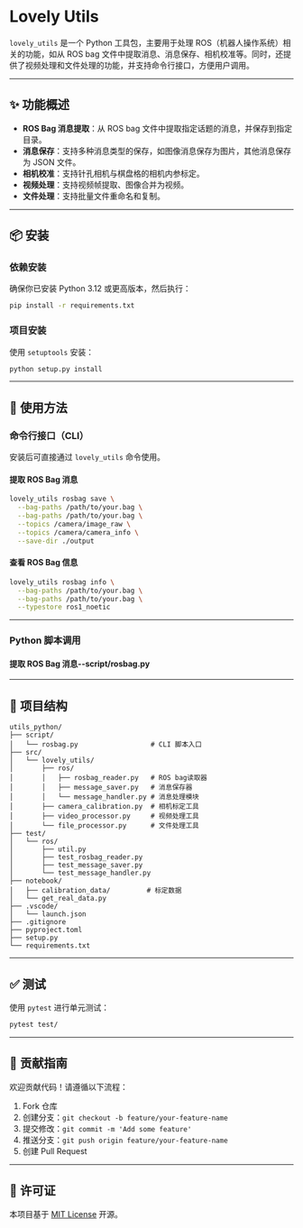 # Lovely Utils

`lovely_utils` 是一个 Python 工具包，主要用于处理 ROS（机器人操作系统）相关的功能，如从 ROS bag 文件中提取消息、消息保存、相机校准等。同时，还提供了视频处理和文件处理的功能，并支持命令行接口，方便用户调用。

---

## ✨ 功能概述

- **ROS Bag 消息提取**：从 ROS bag 文件中提取指定话题的消息，并保存到指定目录。
- **消息保存**：支持多种消息类型的保存，如图像消息保存为图片，其他消息保存为 JSON 文件。
- **相机校准**：支持针孔相机与棋盘格的相机内参标定。
- **视频处理**：支持视频帧提取、图像合并为视频。
- **文件处理**：支持批量文件重命名和复制。

---

## 📦 安装

### 依赖安装

确保你已安装 Python 3.12 或更高版本，然后执行：

```bash
pip install -r requirements.txt
```

### 项目安装

使用 `setuptools` 安装：

```bash
python setup.py install
```

---

## 🚀 使用方法

### 命令行接口（CLI）

安装后可直接通过 `lovely_utils` 命令使用。

#### 提取 ROS Bag 消息

```bash
lovely_utils rosbag save \
  --bag-paths /path/to/your.bag \
  --bag-paths /path/to/your.bag \
  --topics /camera/image_raw \
  --topics /camera/camera_info \
  --save-dir ./output
```

#### 查看 ROS Bag 信息

```bash
lovely_utils rosbag info \
  --bag-paths /path/to/your.bag \
  --bag-paths /path/to/your.bag \
  --typestore ros1_noetic
```

---

### Python 脚本调用

#### 提取 ROS Bag 消息--script/rosbag.py

---

## 📁 项目结构

```
utils_python/
├── script/
│   └── rosbag.py                  # CLI 脚本入口
├── src/
│   └── lovely_utils/
│       ├── ros/
│       │   ├── rosbag_reader.py   # ROS bag读取器
│       │   ├── message_saver.py   # 消息保存器
│       │   └── message_handler.py # 消息处理模块
│       ├── camera_calibration.py  # 相机标定工具
│       ├── video_processor.py     # 视频处理工具
│       └── file_processor.py      # 文件处理工具
├── test/
│   └── ros/
│       ├── util.py
│       ├── test_rosbag_reader.py
│       ├── test_message_saver.py
│       └── test_message_handler.py
├── notebook/
│   ├── calibration_data/         # 标定数据
│   └── get_real_data.py
├── .vscode/
│   └── launch.json
├── .gitignore
├── pyproject.toml
├── setup.py
└── requirements.txt
```

---

## ✅ 测试

使用 `pytest` 进行单元测试：

```bash
pytest test/
```

---

## 🤝 贡献指南

欢迎贡献代码！请遵循以下流程：

1. Fork 仓库
2. 创建分支：`git checkout -b feature/your-feature-name`
3. 提交修改：`git commit -m 'Add some feature'`
4. 推送分支：`git push origin feature/your-feature-name`
5. 创建 Pull Request

---

## 📄 许可证

本项目基于 [MIT License](./LICENSE) 开源。
